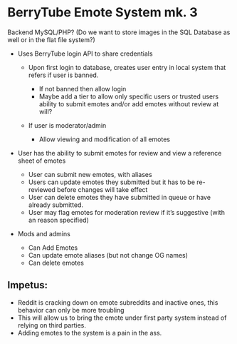 # BerryTube Emote System mk. 3

Backend MySQL/PHP?
(Do we want to store images in the SQL Database as well or in the flat file system?)

* Uses BerryTube login API to share credentials

  * Upon first login to database, creates user entry in local system that refers if user is banned.

    * If not banned then allow login
    * Maybe add a tier to allow only specific users or trusted users ability to submit emotes and/or add emotes without review at will?
  * If user is moderator/admin
    * Allow viewing and modification of all emotes
* User has the ability to submit emotes for review and view a reference sheet of emotes
    * User can submit new emotes, with aliases
    * Users can update emotes they submitted but it has to be re-reviewed before changes will take effect
    * User can delete emotes they have submitted in queue or have already submitted.
    * User may flag emotes for moderation review if it’s suggestive (with an reason specified)
* Mods and admins
    * Can Add Emotes
    * Can update emote aliases (but not change OG names)
    * Can delete emotes

## Impetus:
* Reddit is cracking down on emote subreddits and inactive ones, this behavior can only be more troubling
* This will allow us to bring the emote under first party system instead of relying on third parties.
* Adding emotes to the system is a pain in the ass.
